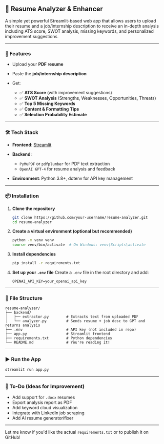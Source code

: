 ## 📄 Resume Analyzer & Enhancer

A simple yet powerful Streamlit-based web app that allows users to upload their resume and a job/internship description to receive an in-depth analysis including ATS score, SWOT analysis, missing keywords, and personalized improvement suggestions.

---

### 🚀 Features

* Upload your **PDF resume**
* Paste the **job/internship description**
* Get:

  * ✅ **ATS Score** (with improvement suggestions)
  * ✅ **SWOT Analysis** (Strengths, Weaknesses, Opportunities, Threats)
  * ✅ **Top 5 Missing Keywords**
  * ✅ **Content & Formatting Tips**
  * ✅ **Selection Probability Estimate**

---

### 🛠 Tech Stack

* **Frontend**: [Streamlit](https://streamlit.io/)
* **Backend**:

  * `PyMuPDF` or `pdfplumber` for PDF text extraction
  * `OpenAI GPT-4` for resume analysis and feedback
* **Environment**: Python 3.8+, dotenv for API key management

---

### 📦 Installation

1. **Clone the repository**

   ```bash
   git clone https://github.com/your-username/resume-analyzer.git
   cd resume-analyzer
   ```

2. **Create a virtual environment (optional but recommended)**

   ```bash
   python -m venv venv
   source venv/bin/activate  # On Windows: venv\Scripts\activate
   ```

3. **Install dependencies**

   ```bash
   pip install -r requirements.txt
   ```

4. **Set up your `.env` file**
   Create a `.env` file in the root directory and add:

   ```env
   OPENAI_API_KEY=your_openai_api_key
   ```

---

### 📂 File Structure

```
resume-analyzer/
├── backend/
│   ├── extractor.py        # Extracts text from uploaded PDF
│   └── analyzer.py         # Sends resume + job desc to GPT and returns analysis
├── .env                    # API key (not included in repo)
├── app.py                  # Streamlit frontend
├── requirements.txt        # Python dependencies
└── README.md               # You're reading it!
```

---

### ▶️ Run the App

```bash
streamlit run app.py
```

---

### 📌 To-Do (Ideas for Improvement)

* Add support for `.docx` resumes
* Export analysis report as PDF
* Add keyword cloud visualization
* Integrate with LinkedIn job scraping
* Add AI resume generator/fixer

---

Let me know if you'd like the actual `requirements.txt` or to publish it on GitHub!
